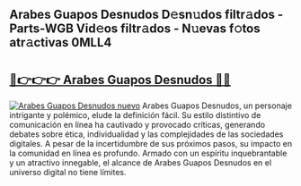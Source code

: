 ## Arabes Guapos Desnudos D𝚎sn𝚞dos filtr𝚊dos - Parts-WGB Vid𝚎os filtr𝚊dos - N𝚞evas f𝚘tos atr𝚊ctivas 0MLL4

# <h2><a href="http://mb8mir.tromn.icu/?c=Arabes+Guapos+Desnudos">🔗👉👉👉 Arabes Guapos Desnudos 🔗🔗</a></h2>

[![Arabes Guapos Desnudos nuevo](https://i.imgur.com/pEAQMta.gif)](http://mb8mir.tromn.icu/?c=Arabes+Guapos+Desnudos)
Arabes Guapos Desnudos, un personaje intrigante y polémico, elude la definición fácil. Su estilo distintivo de comunicación en línea ha cautivado y provocado críticas, generando debates sobre ética, individualidad y las complejidades de las sociedades digitales. A pesar de la incertidumbre de sus próximos pasos, su impacto en la comunidad en línea es profundo. Armado con un espíritu inquebrantable y un atractivo innegable, el alcance de Arabes Guapos Desnudos en el universo digital no tiene límites.
